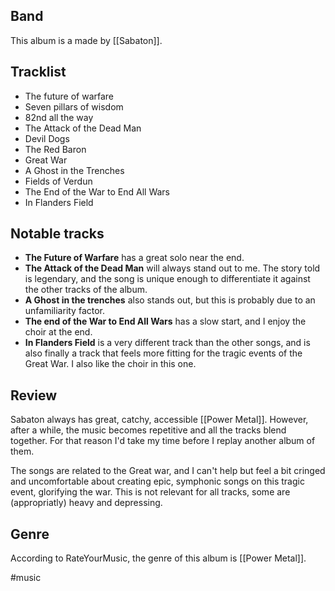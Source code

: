 ## Band
This album is a made by [[Sabaton]].
## Tracklist
- The future of warfare
- Seven pillars of wisdom
- 82nd all the way
- The Attack of the Dead Man
- Devil Dogs
- The Red Baron
- Great War
- A Ghost in the Trenches
- Fields of Verdun
- The End of the War to End All Wars
- In Flanders Field
## Notable tracks
- **The Future of Warfare** has a great solo near the end.
- **The Attack of the Dead Man** will always stand out to me. The story told is legendary, and the song is unique enough to differentiate it against the other tracks of the album.
- **A Ghost in the trenches** also stands out, but this is probably due to an unfamiliarity factor.
- **The end of the War to End All Wars** has a slow start, and I enjoy the choir at the end.
- **In Flanders Field** is a very different track than the other songs, and is also finally a track that feels more fitting for the tragic events of the Great War. I also like the choir in this one.
## Review
Sabaton always has great, catchy, accessible [[Power Metal]]. However, after a while, the music becomes repetitive and all the tracks blend together. For that reason I'd take my time before I replay another album of them.

The songs are related to the Great war, and I can't help but feel a bit cringed and uncomfortable about creating epic, symphonic songs on this tragic event, glorifying the war. This is not relevant for all tracks, some are (appropriatly) heavy and depressing.
## Genre
According to RateYourMusic, the genre of this album is [[Power Metal]].

#music